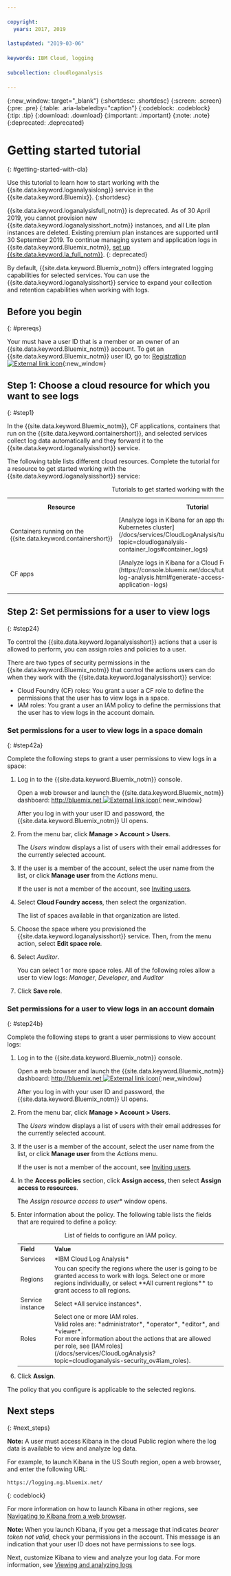 ```yaml
---

copyright:
  years: 2017, 2019

lastupdated: "2019-03-06"

keywords: IBM Cloud, logging

subcollection: cloudloganalysis

---
```


{:new_window: target="_blank"}
{:shortdesc: .shortdesc}
{:screen: .screen}
{:pre: .pre}
{:table: .aria-labeledby="caption"}
{:codeblock: .codeblock}
{:tip: .tip}
{:download: .download}
{:important: .important}
{:note: .note}
{:deprecated: .deprecated}

# Getting started tutorial
{: #getting-started-with-cla}

Use this tutorial to learn how to start working with the {{site.data.keyword.loganalysislong}} service in the {{site.data.keyword.Bluemix}}. 
{:shortdesc}

{{site.data.keyword.loganalysisfull_notm}} is deprecated. As of 30 April 2019, you cannot provision new {{site.data.keyword.loganalysisshort_notm}} instances, and all Lite plan instances are deleted. Existing premium plan instances are supported until 30 September 2019. To continue managing system and application logs in {{site.data.keyword.Bluemix_notm}}, [set up {{site.data.keyword.la_full_notm}}](/docs/services/Log-Analysis-with-LogDNA?topic=LogDNA-getting-started#getting-started).
{: deprecated}

By default, {{site.data.keyword.Bluemix_notm}} offers integrated logging capabilities for selected services. You can use the {{site.data.keyword.loganalysisshort}} service to expand your collection and retention capabilities when working with logs.

## Before you begin
{: #prereqs}

Your must have a user ID that is a member or an owner of an {{site.data.keyword.Bluemix_notm}} account. To get an {{site.data.keyword.Bluemix_notm}} user ID, go to: [Registration ![External link icon](../../icons/launch-glyph.svg "External link icon")](https://console.bluemix.net/registration/){:new_window}

## Step 1: Choose a cloud resource for which you want to see logs
{: #step1}

In the {{site.data.keyword.Bluemix_notm}}, CF applications, containers that run on the {{site.data.keyword.containershort}}, and selected services collect log data automatically and they forward it to the {{site.data.keyword.loganalysisshort}} service.

The following table lists different cloud resources. Complete the tutorial for a resource to get started working with the {{site.data.keyword.loganalysisshort}} service:

<table>
  <caption>Tutorials to get started working with the {{site.data.keyword.loganalysisshort}} service </caption>
  <tr>
    <th>Resource</th>
    <th>Tutorial</th>
    <th>Cloud environment</th>
    <th>Scenario</th>
  </tr>
  <tr>
    <td>Containers running on the {{site.data.keyword.containershort}}</td>
    <td>[Analyze logs in Kibana for an app that is deployed in a Kubernetes cluster](/docs/services/CloudLogAnalysis/tutorials?topic=cloudloganalysis-container_logs#container_logs)</td>
    <td>Public </br>Dedicated</td>
    <td>![High level component overview for containers deployed in a Kubernetes cluster](containers/images/containers_kube_logs.png "High level component overview for containers deployed in a Kubernetes cluster")</td>
  </tr>
  <tr>
    <td>CF apps</td>
    <td>[Analyze logs in Kibana for a Cloud Foundry app](https://console.bluemix.net/docs/tutorials/application-log-analysis.html#generate-access-and-analyze-application-logs)</td>
    <td>Public</td>
    <td>![High level view of logging of CF apps in the {{site.data.keyword.Bluemix_notm}}](cfapps/images/cfapps_logs.png "High level view of logging of CF apps in the {{site.data.keyword.Bluemix_notm}}")</td>
  </tr>
</table>




## Step 2: Set permissions for a user to view logs
{: #step24}

To control the {{site.data.keyword.loganalysisshort}} actions that a user is allowed to perform, you can assign roles and policies to a user. 

There are two types of security permissions in the {{site.data.keyword.Bluemix_notm}} that control the actions users can do when they work with the {{site.data.keyword.loganalysisshort}} service:

* Cloud Foundry (CF) roles: You grant a user a CF role to define the permissions that the user has to view logs in a space.
* IAM roles: You grant a user an IAM policy to define the permissions that the user has to view logs in the account domain.

### Set permissions for a user to view logs in a space domain
{: #step42a}

Complete the following steps to grant a user permissions to view logs in a space:

1. Log in to the {{site.data.keyword.Bluemix_notm}} console.

    Open a web browser and launch the {{site.data.keyword.Bluemix_notm}} dashboard: [http://bluemix.net ![External link icon](../../icons/launch-glyph.svg "External link icon")](http://bluemix.net){:new_window}
	
	After you log in with your user ID and password, the {{site.data.keyword.Bluemix_notm}} UI opens.

2. From the menu bar, click **Manage > Account > Users**. 

    The *Users* window displays a list of users with their email addresses for the currently selected account.
	
3. If the user is a member of the account, select the user name from the list, or click **Manage user** from the *Actions* menu.

    If the user is not a member of the account, see [Inviting users](/docs/iam?topic=iam-iamuserinv#iamuserinv).

4. Select **Cloud Foundry access**, then select the organization.

    The list of spaces available in that organization are listed.

5. Choose the space where you provisioned the {{site.data.keyword.loganalysisshort}} service. Then, from the menu action, select **Edit space role**.

6. Select *Auditor*. 

    You can select 1 or more space roles. All of the following roles allow a user to view logs: *Manager*, *Developer*, and *Auditor*
	
7. Click **Save role**.



### Set permissions for a user to view logs in an account domain
{: #step24b}


Complete the following steps to grant a user permissions to view account logs:

1. Log in to the {{site.data.keyword.Bluemix_notm}} console.

    Open a web browser and launch the {{site.data.keyword.Bluemix_notm}} dashboard: [http://bluemix.net ![External link icon](../../../icons/launch-glyph.svg "External link icon")](http://bluemix.net){:new_window}
	
	After you log in with your user ID and password, the {{site.data.keyword.Bluemix_notm}} UI opens.

2. From the menu bar, click **Manage > Account > Users**. 

    The *Users* window displays a list of users with their email addresses for the currently selected account.
	
3. If the user is a member of the account, select the user name from the list, or click **Manage user** from the *Actions* menu.

    If the user is not a member of the account, see [Inviting users](/docs/iam?topic=iam-iamuserinv#iamuserinv).

4. In the **Access policies** section, click **Assign access**, then select **Assign access to resources**.

    The *Assign resource access to user** window opens.

5. Enter information about the policy. The following table lists the fields that are required to define a policy: 

    <table>
	  <caption>List of fields to configure an IAM policy.</caption>
	  <tr>
	    <th>Field</th>
		<th>Value</th>
	  </tr>
	  <tr>
	    <td>Services</td>
		<td>*IBM Cloud Log Analysis*</td>
	  </tr>	  
	  <tr>
	    <td>Regions</td>
		<td>You can specify the regions where the user is going to be granted access to work with logs. Select one or more regions individually, or select **All current regions** to grant access to all regions.</td>
	  </tr>
	  <tr>
	    <td>Service instance</td>
		<td>Select *All service instances*.</td>
	  </tr>
	  <tr>
	    <td>Roles</td>
		<td>Select one or more IAM roles. <br>Valid roles are: *administrator*, *operator*, *editor*, and *viewer*. <br>For more information about the actions that are allowed per role, see [IAM roles](/docs/services/CloudLogAnalysis?topic=cloudloganalysis-security_ov#iam_roles).
		</td>
	  </tr>
     </table>
	
6. Click **Assign**.
	
The policy that you configure is applicable to the selected regions. 


## Next steps 
{: #next_steps}

**Note:** A user must access Kibana in the cloud Public region where the log data is available to view and analyze log data. 

For example, to launch Kibana in the US South region, open a web browser, and enter the following URL:

```
https://logging.ng.bluemix.net/ 
```
{: codeblock}


For more information on how to launch Kibana in other regions, see [Navigating to Kibana from a web browser](/docs/services/CloudLogAnalysis/kibana?topic=cloudloganalysis-launch#launch_Kibana_from_browser).

**Note:** When you launch Kibana, if you get a message that indicates *bearer token not valid*, check your permissions in the account. This message is an indication that your user ID does not have permissions to see logs.

Next, customize Kibana to view and analyze your log data. For more information, see [Viewing and analyzing logs](/docs/services/CloudLogAnalysis/kibana?topic=cloudloganalysis-analyzing_logs_Kibana#analyzing_logs_Kibana)
    








